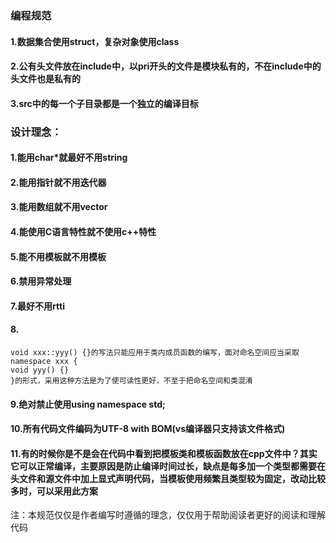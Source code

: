 ### 编程规范

#### 1.数据集合使用struct，复杂对象使用class
#### 2.公有头文件放在include中，以pri开头的文件是模块私有的，不在include中的头文件也是私有的
#### 3.src中的每一个子目录都是一个独立的编译目标

### 设计理念：

#### 1.能用char\*就最好不用string

#### 2.能用指针就不用迭代器

#### 3.能用数组就不用vector

#### 4.能使用C语言特性就不使用c++特性

#### 5.能不用模板就不用模板

#### 6.禁用异常处理

#### 7.最好不用rtti

#### 8.

	void xxx::yyy() {}的写法只能应用于类内成员函数的编写，面对命名空间应当采取
	namespace xxx {
	void yyy() {}
	}的形式，采用这种方法是为了使可读性更好，不至于把命名空间和类混淆

#### 9.绝对禁止使用using namespace std;

#### 10.所有代码文件编码为UTF-8 with BOM(vs编译器只支持该文件格式)

#### 11.有的时候你是不是会在代码中看到把模板类和模板函数放在cpp文件中？其实它可以正常编译，主要原因是防止编译时间过长，缺点是每多加一个类型都需要在头文件和源文件中加上显式声明代码，当模板使用频繁且类型较为固定，改动比较多时，可以采用此方案

注：本规范仅仅是作者编写时遵循的理念，仅仅用于帮助阅读者更好的阅读和理解代码
